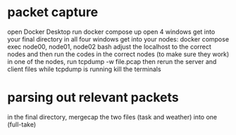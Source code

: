 # packet capture
open Docker Desktop
run docker compose up
open 4 windows 
get into your final directory in all four windows
get into your nodes: docker compose exec node00, node01, node02 bash
adjust the localhost to the correct nodes and then run the codes in the correct nodes (to make sure they work)
in one of the nodes, run tcpdump -w file.pcap
then rerun the server and client files while tcpdump is running
kill the terminals

# parsing out relevant packets
in the final directory, mergecap the two files (task and weather) into one (full-take)
